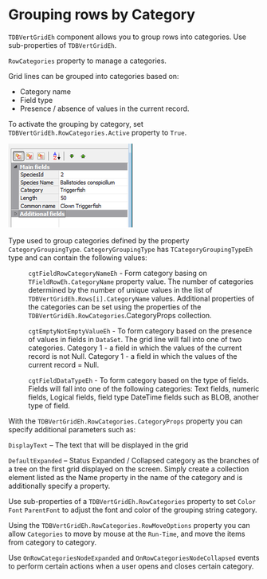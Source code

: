 # Grouping rows by Category


`TDBVertGridEh` component allows you to group rows into categories. Use sub-properties of `TDBVertGridEh`.

`RowCategories` property to manage a categories.

Grid lines can be grouped into categories based on:
- Сategory name
- Field type 
- Presence / absence of values in the current record.

To activate the grouping by category, set `TDBVertGridEh.RowCategories.Active` property to `True`.


![](../../images/clip0038.png)

Type used to group categories defined by the property `CategoryGroupingType`. `CategoryGroupingType` has `TCategoryGroupingTypeEh` type and can contain the following values:

<dl>

<dd>

`cgtFieldRowCategoryNameEh` - Form category basing on `TFieldRowEh.CategoryName` property value. The number of categories determined by the number of unique values in the list of `TDBVertGridEh.Rows[i].CategoryName` values. Additional properties of the categories can be set using the properties of the `TDBVertGridEh.RowCategories`.CategoryProps collection.
</dd>

<dd>

`cgtEmptyNotEmptyValueEh` - To form category based on the presence of values in fields in `DataSet`. The grid line will fall into one of two categories. Category 1 - a field in which the values of the current record is not Null. Category 1 - a field in which the values of the current record = Null.
</dd>

<dd>

`cgtFieldDataTypeEh` - To form category based on the type of fields. Fields will fall into one of the following categories: Text fields, numeric fields, Logical fields, field type DateTime fields such as BLOB, another type of field.
</dd>

</dl>


With the `TDBVertGridEh.RowCategories.CategoryProps` property you can specify additional parameters such as: 

`DisplayText` – The text that will be displayed in the grid 

`DefaultExpanded` – Status Expanded / Collapsed category as the branches of a tree on the first grid displayed on the screen.
Simply create a collection element listed as the Name property in the name of the category and is additionally specify a property.

Use sub-properties of a `TDBVertGridEh.RowCategories` property to set `Color` `Font` `ParentFont` to adjust the font and color of the grouping string category.

Using the `TDBVertGridEh.RowCategories.RowMoveOptions` property you can allow `Categories` to move by mouse at the `Run-Time`, and move the items from category to category.

Use `OnRowCategoriesNodeExpanded` and `OnRowCategoriesNodeCollapsed` events to perform certain actions when a user opens and closes certain category.

